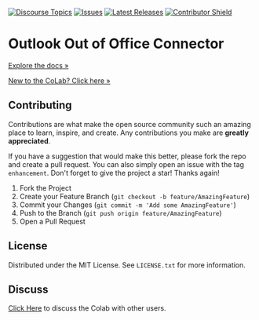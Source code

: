 [![Discourse Topics][discourse-shield]][discourse-url]
[![Issues][issues-shield]][issues-url]
[![Latest Releases][release-shield]][release-url]
[![Contributor Shield][contributor-shield]][contributors-url]

[discourse-shield]:https://img.shields.io/discourse/topics?label=Discuss%20This%20Tool&server=https%3A%2F%2Fdeveloper.sailpoint.com%2Fdiscuss
[discourse-url]:https://developer.sailpoint.com/discuss/t/outlook-out-of-office-connector/20957
[issues-shield]:https://img.shields.io/github/issues/sailpoint-oss/colab-saas-conn-outlook-out-of-office?label=Issues
[issues-url]:https://github.com/sailpoint-oss/colab-saas-conn-outlook-out-of-office/issues
[release-shield]: https://img.shields.io/github/v/release/sailpoint-oss/colab-saas-conn-outlook-out-of-office?label=Current%20Release
[release-url]:https://github.com/sailpoint-oss/colab-saas-conn-outlook-out-of-office/releases
[contributor-shield]:https://img.shields.io/github/contributors/sailpoint-oss/colab-saas-conn-outlook-out-of-office?label=Contributors
[contributors-url]:https://github.com/sailpoint-oss/colab-saas-conn-outlook-out-of-office/graphs/contributors

# Outlook Out of Office Connector
[Explore the docs »](https://developer.sailpoint.com/discuss/t/outlook-out-of-office-connector/20957)

[New to the CoLab? Click here »](https://developer.sailpoint.com/discuss/t/about-the-sailpoint-developer-community-colab/11230)

<!-- CONTRIBUTING -->
## Contributing

Contributions are what make the open source community such an amazing place to learn, inspire, and create. Any contributions you make are **greatly appreciated**.

If you have a suggestion that would make this better, please fork the repo and create a pull request. You can also simply open an issue with the tag `enhancement`.
Don't forget to give the project a star! Thanks again!

1. Fork the Project
2. Create your Feature Branch (`git checkout -b feature/AmazingFeature`)
3. Commit your Changes (`git commit -m 'Add some AmazingFeature'`)
4. Push to the Branch (`git push origin feature/AmazingFeature`)
5. Open a Pull Request

<!-- LICENSE -->
## License

Distributed under the MIT License. See `LICENSE.txt` for more information.

<!-- CONTACT -->
## Discuss
[Click Here](https://developer.sailpoint.com/discuss/new-topic?title=Your%20CoLab%20question%20title&body=Your%20CoLab%20question%20body%20here&category_id=2&tags=colab) to discuss the Colab with other users.

